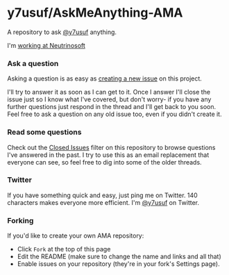 # y7usuf/AskMeAnything-AMA

A repository to ask [@y7usuf](https://twitter.com/y7usuf) anything.

I'm [working at Neutrinosoft](http://blog.yusufgoksu.comm/about)

### Ask a question

Asking a question is as easy as
[creating a new issue](https://github.com/y7usuf/AskMeAnything-AMA/issues/new) on this
project.

I'll try to answer it as soon as I can get to it. Once I answer I'll close the
issue just so I know what I've covered, but don't worry- if you have any further
questions just respond in the thread and I'll get back to you soon. Feel free to
ask a question on any old issue too, even if you didn't create it.

### Read some questions

Check out the [Closed Issues](https://github.com/y7usuf/AskMeAnything-AMA/issues?q=is%3Aissue+is%3Aclosed)
filter on this repository to browse questions I've answered in the past. I try
to use this as an email replacement that everyone can see, so feel free to dig
into some of the older threads.

### Twitter

If you have something quick and easy, just ping me on Twitter. 140 characters
makes everyone more efficient. I'm [@y7usuf](https://twitter.com/y7usuf) on
Twitter.

### Forking

If you'd like to create your own AMA repository:

- Click `Fork` at the top of this page
- Edit the README (make sure to change the name and links and all that)
- Enable issues on your repository (they're in your fork's Settings page).
